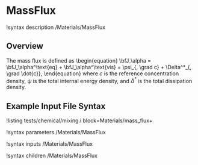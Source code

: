 # MassFlux

!syntax description /Materials/MassFlux

## Overview

The mass flux is defined as
\begin{equation}
  \bfJ_\alpha = \bfJ_\alpha^\text{eq} + \bfJ_\alpha^\text{vis} = \psi_{, \grad c} + \Delta^*_{, \grad \dot{c}},
\end{equation}
where $c$ is the reference concentration density, $\psi$ is the total internal energy density, and $\Delta^*$ is the total dissipation density.

## Example Input File Syntax

!listing tests/chemical/mixing.i
         block=Materials/mass_flux+

!syntax parameters /Materials/MassFlux

!syntax inputs /Materials/MassFlux

!syntax children /Materials/MassFlux
